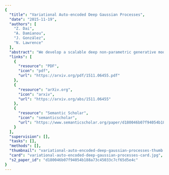 ```yaml
---
{
  "title": "Variational Auto-encoded Deep Gaussian Processes",
  "date": "2015-11-19",
  "authors": [
    "Z. Dai",
    "A. Damianou",
    "J. González",
    "N. Lawrence"
  ],
  "abstract": "We develop a scalable deep non-parametric generative model by augmenting deep Gaussian processes with a recognition model. Inference is performed in a novel scalable variational framework where the variational posterior distributions are reparametrized through a multilayer perceptron. The key aspect of this reformulation is that it prevents the proliferation of variational parameters which otherwise grow linearly in proportion to the sample size. We derive a new formulation of the variational lower bound that allows us to distribute most of the computation in a way that enables to handle datasets of the size of mainstream deep learning tasks. We show the efficacy of the method on a variety of challenges including deep unsupervised learning and deep Bayesian optimization.",
  "links": [
    {
      "resource": "PDF",
      "icon": "pdf",
      "url": "https://arxiv.org/pdf/1511.06455.pdf"
    },
    {
      "resource": "arXiv.org",
      "icon": "arxiv",
      "url": "https://arxiv.org/abs/1511.06455"
    },
    {
      "resource": "Semantic Scholar",
      "icon": "semanticscholar",
      "url": "https://www.semanticscholar.org/paper/d180046b07f94054b188a73c45033c7cf65d5e4c"
    }
  ],
  "supervision": [],
  "tasks": [],
  "methods": [],
  "thumbnail": "variational-auto-encoded-deep-gaussian-processes-thumb.jpg",
  "card": "variational-auto-encoded-deep-gaussian-processes-card.jpg",
  "s2_paper_id": "d180046b07f94054b188a73c45033c7cf65d5e4c"
}
---
```


